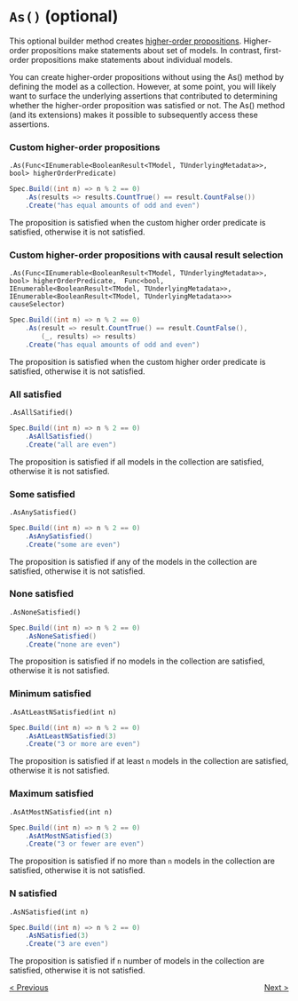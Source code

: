 # `As()` (optional)

This optional builder method creates [higher-order propositions](https://en.wikipedia.org/wiki/Higher-order_logic).
Higher-order propositions make statements about set of models.
In contrast, first-order propositions make statements about individual models.

You can create higher-order propositions without using the As() method by defining the model as a collection.
However, at some point, you will likely want to surface the underlying assertions that contributed to determining 
whether the higher-order proposition was satisfied or not.
The As() method (and its extensions) makes it possible to subsequently access these assertions.

### Custom higher-order propositions
`.As(Func<IEnumerable<BooleanResult<TModel, TUnderlyingMetadata>>, bool> higherOrderPredicate)`

```csharp
Spec.Build((int n) => n % 2 == 0)
    .As(results => results.CountTrue() == result.CountFalse())
    .Create("has equal amounts of odd and even")
```
The proposition is satisfied when the custom higher order predicate is satisfied, otherwise it is not satisfied.

### Custom higher-order propositions with causal result selection
`.As(Func<IEnumerable<BooleanResult<TModel, TUnderlyingMetadata>>, bool> higherOrderPredicate,  Func<bool, IEnumerable<BooleanResult<TModel, TUnderlyingMetadata>>, IEnumerable<BooleanResult<TModel, TUnderlyingMetadata>>> causeSelector)`

```csharp
Spec.Build((int n) => n % 2 == 0)
    .As(result => result.CountTrue() == result.CountFalse(),
        (_, results) => results)
    .Create("has equal amounts of odd and even")
```
The proposition is satisfied when the custom higher order predicate is satisfied, otherwise it is not satisfied.

### All satisfied

`.AsAllSatified()`

```csharp
Spec.Build((int n) => n % 2 == 0)
    .AsAllSatisfied()
    .Create("all are even")
```

The proposition is satisfied if all models in the collection are satisfied, otherwise it is not satisfied.

### Some satisfied

`.AsAnySatisfied()`

```csharp
Spec.Build((int n) => n % 2 == 0)
    .AsAnySatisfied()
    .Create("some are even")
```

The proposition is satisfied if any of the models in the collection are satisfied, otherwise it is not satisfied.

### None satisfied

`.AsNoneSatisfied()`

```csharp
Spec.Build((int n) => n % 2 == 0)
    .AsNoneSatisfied()
    .Create("none are even")
```

The proposition is satisfied if no models in the collection are satisfied, otherwise it is not satisfied.

### Minimum satisfied

`.AsAtLeastNSatisfied(int n)`

```csharp
Spec.Build((int n) => n % 2 == 0)
    .AsAtLeastNSatisfied(3)
    .Create("3 or more are even")
```

The proposition is satisfied if at least `n` models in the collection are satisfied, otherwise it is not satisfied.

### Maximum satisfied

`.AsAtMostNSatisfied(int n)`

```csharp
Spec.Build((int n) => n % 2 == 0)
    .AsAtMostNSatisfied(3)
    .Create("3 or fewer are even")
```

The proposition is satisfied if no more than `n` models in the collection are satisfied, otherwise it is not 
satisfied.

### N satisfied

`.AsNSatisfied(int n)`

```csharp
Spec.Build((int n) => n % 2 == 0)
    .AsNSatisfied(3)
    .Create("3 are even")
```

The proposition is satisfied if `n` number of models in the collection are satisfied, otherwise it is not 
satisfied.

<div style="display: flex; justify-content: space-between">
    <a href="./Build.md">&lt; Previous</a>
    <a href="./WhenTrue.md">Next &gt;</a>
</div>
